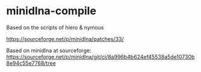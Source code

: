 # minidlna-compile

Based on the scripts of hiero & nymous

https://sourceforge.net/p/minidlna/patches/33/

Based on minidlna at sourceforge:
https://sourceforge.net/p/minidlna/git/ci/8a996b4b624ef45538a5de10730b8e94c55e7768/tree